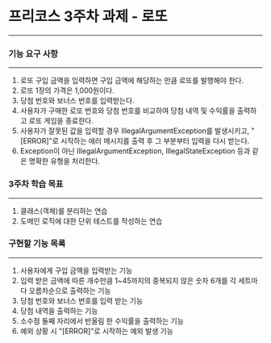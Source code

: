 # 프리코스 3주차 과제 - 로또
--------

### 기능 요구 사항 
--------
1. 로또 구입 금액을 입력하면 구입 금액에 해당하는 만큼 로또를 발행해야 한다.
2. 로또 1장의 가격은 1,000원이다.
3. 당첨 번호와 보너스 번호를 입력받는다.
4. 사용자가 구매한 로또 번호와 당첨 번호를 비교하여 당첨 내역 및 수익률을 출력하고 로또 게임을 종료한다.
5. 사용자가 잘못된 값을 입력할 경우 IllegalArgumentException를 발생시키고, "[ERROR]"로 시작하는 에러 메시지를 출력 후 그 부분부터 입력을 다시 받는다.
6. Exception이 아닌 IllegalArgumentException, IllegalStateException 등과 같은 명확한 유형을 처리한다.

### 3주차 학습 목표
--------
1. 클래스(객체)를 분리하는 연습 
2. 도메인 로직에 대한 단위 테스트를 작성하는 연습

### 구현할 기능 목록
--------
1. 사용자에게 구입 금액을 입력받는 기능
2. 입력 받은 금액에 따른 개수만큼 1~45까지의 중복되지 않은 숫자 6개를 각 세트마다 오름차순으로 출력하는 기능
3. 당첨 번호와 보너스 번호를 입력 받는 기능
4. 당첨 내역을 출력하는 기능
5. 소수점 둘째 자리에서 반올림 한 수익률을 출력하는 기능
6. 예외 상황 시 "[ERROR]"로 시작하는 예외 발생 기능